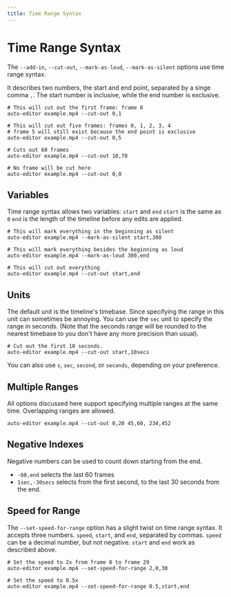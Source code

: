 ```yaml
---
title: Time Range Syntax
---
```


# Time Range Syntax
The `--add-in`, `--cut-out`, `--mark-as-loud`, `--mark-as-silent` options use time range syntax.

It describes two numbers, the start and end point, separated by a singe comma `,`. The start number is inclusive, while the end number is exclusive.

```
# This will cut out the first frame: frame 0
auto-editor example.mp4 --cut-out 0,1

# This will cut out five frames: frames 0, 1, 2, 3, 4
# frame 5 will still exist because the end point is exclusive
auto-editor example.mp4 --cut-out 0,5

# Cuts out 60 frames
auto-editor example.mp4 --cut-out 10,70

# No frame will be cut here
auto-editor example.mp4 --cut-out 0,0
```

## Variables
Time range syntax allows two variables: `start` and `end`
`start` is the same as `0`
`end` is the length of the timeline before any edits are applied.

```
# This will mark everything in the beginning as silent
auto-editor example.mp4 --mark-as-silent start,300

# This will mark everything besides the beginning as loud
auto-editor example.mp4 --mark-as-loud 300,end

# This will cut out everything
auto-editor example.mp4 --cut-out start,end
```

## Units
The default unit is the timeline's timebase. Since specifying the range in this unit can sometimes be annoying. You can use the `sec` unit to specify the range in seconds. (Note that the seconds range will be rounded to the nearest timebase to you don't have any more precision than usual).

```
# Cut out the first 10 seconds.
auto-editor example.mp4 --cut-out start,10secs
```
You can also use `s`, `sec`, `second`, or `seconds`, depending on your preference.

## Multiple Ranges
All options discussed here support specifying multiple ranges at the same time. Overlapping ranges are allowed.

```
auto-editor example.mp4 --cut-out 0,20 45,60, 234,452
```

## Negative Indexes
Negative numbers can be used to count down starting from the end.
 * `-60,end` selects the last 60 frames
 * `1sec,-30secs` selects from the first second, to the last 30 seconds from the end.

## Speed for Range
The `--set-speed-for-range` option has a slight twist on time range syntax. It accepts three numbers. `speed`, `start`, and `end`, separated by commas. `speed` can be a decimal number, but not negative. `start` and `end` work as described above.

```
# Set the speed to 2x from frame 0 to frame 29
auto-editor example.mp4 --set-speed-for-range 2,0,30

# Set the speed to 0.5x
auto-editor example.mp4 --set-speed-for-range 0.5,start,end
```


